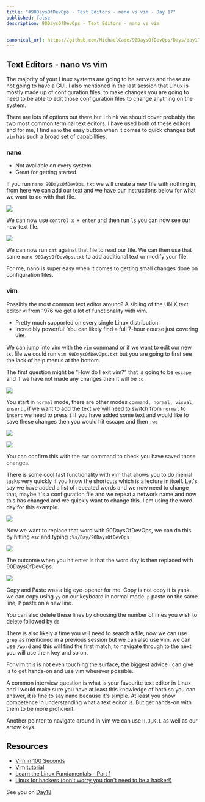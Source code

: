 ```yaml
---
title: "#90DaysOfDevOps - Text Editors - nano vs vim - Day 17"
published: false
description: 90DaysOfDevOps - Text Editors - nano vs vim


canonical_url: https://github.com/MichaelCade/90DaysOfDevOps/Days/day17.md 
---
```

## Text Editors - nano vs vim

The majority of your Linux systems are going to be servers and these are not going to have a GUI. I also mentioned in the last session that Linux is mostly made up of configuration files, to make changes you are going to need to be able to edit those configuration files to change anything on the system. 

There are lots of options out there but I think we should cover probably the two most common terminal text editors. I have used both of these editors and for me, I find `nano` the easy button when it comes to quick changes but `vim` has such a broad set of capabilities. 

### nano 

- Not available on every system. 
- Great for getting started.

If you run `nano 90DaysOfDevOps.txt` we will create a new file with nothing in, from here we can add our text and we have our instructions below for what we want to do with that file. 

![](Images/Day17_Linux1.png)

We can now use `control x + enter` and then run `ls` you can now see our new text file. 

![](Images/Day17_Linux2.png)

We can now run `cat` against that file to read our file. We can then use that same `nano 90DaysOfDevOps.txt` to add additional text or modify your file. 

For me, nano is super easy when it comes to getting small changes done on configuration files. 

### vim 

Possibly the most common text editor around? A sibling of the UNIX text editor vi from 1976 we get a lot of functionality with vim. 

- Pretty much supported on every single Linux distribution. 
- Incredibly powerful! You can likely find a full 7-hour course just covering vim. 

We can jump into vim with the `vim` command or if we want to edit our new txt file we could run `vim 90DaysOfDevOps.txt` but you are going to first see the lack of help menus at the bottom. 

The first question might be "How do I exit vim?" that is going to be `escape` and if we have not made any changes then it will be `:q`  

![](Images/Day17_Linux3.png)

You start in `normal` mode, there are other modes `command, normal, visual, insert` , if we want to add the text we will need to switch from `normal` to `insert` we need to press `i` if you have added some text and would like to save these changes then you would hit escape and then `:wq` 

![](Images/Day17_Linux4.png)

![](Images/Day17_Linux5.png)

You can confirm this with the `cat` command to check you have saved those changes. 

There is some cool fast functionality with vim that allows you to do menial tasks very quickly if you know the shortcuts which is a lecture in itself. Let's say we have added a list of repeated words and we now need to change that, maybe it's a configuration file and we repeat a network name and now this has changed and we quickly want to change this. I am using the word day for this example. 

![](Images/Day17_Linux6.png)

Now we want to replace that word with 90DaysOfDevOps, we can do this by hitting `esc` and typing `:%s/Day/90DaysOfDevOps`

![](Images/Day17_Linux7.png)

The outcome when you hit enter is that the word day is then replaced with 90DaysOfDevOps. 

![](Images/Day17_Linux8.png)

Copy and Paste was a big eye-opener for me. Copy is not copy it is yank. we can copy using `yy` on our keyboard in normal mode. `p` paste on the same line, `P` paste on a new line. 

You can also delete these lines by choosing the number of lines you wish to delete followed by `dd` 

There is also likely a time you will need to search a file, now we can use `grep` as mentioned in a previous session but we can also use vim. we can use `/word` and this will find the first match, to navigate through to the next you will use the `n` key and so on. 

For vim this is not even touching the surface, the biggest advice I can give is to get hands-on and use vim wherever possible. 

A common interview question is what is your favourite text editor in Linux and I would make sure you have at least this knowledge of both so you can answer, it is fine to say nano because it's simple. At least you show competence in understanding what a text editor is. But get hands-on with them to be more proficient. 

Another pointer to navigate around in vim we can use `H,J,K,L` as well as our arrow keys. 

## Resources 

- [Vim in 100 Seconds](https://www.youtube.com/watch?v=-txKSRn0qeA)
- [Vim tutorial](https://www.youtube.com/watch?v=IiwGbcd8S7I)
- [Learn the Linux Fundamentals - Part 1](https://www.youtube.com/watch?v=kPylihJRG70)
- [Linux for hackers (don't worry you don't need to be a hacker!)](https://www.youtube.com/watch?v=VbEx7B_PTOE)

See you on [Day18](day18.md)